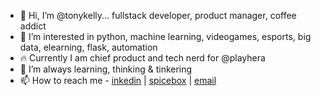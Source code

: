 - 👋 Hi, I’m @tonykelly... fullstack developer, product manager, coffee addict
- 👀 I’m interested in python, machine learning, videogames, esports, big data, elearning, flask, automation
- :fire: Currently I am chief product and tech nerd for @playhera
- 🌱 I’m always learning, thinking & tinkering
- 📫 How to reach me - [inkedin](https://www.linkedin.com/in/tonykelly/) | [spicebox](https://www.spicebox.io) | [email](mailto:tony@spicebox.io?subject=GitHub)

<!---
tonykelly/tonykelly is a ✨ special ✨ repository because its `README.md` (this file) appears on your GitHub profile.
You can click the Preview link to take a look at your changes.
--->
